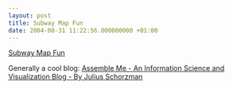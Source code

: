 ```yaml
---
layout: post
title: Subway Map Fun
date: 2004-08-31 11:22:56.000000000 +01:00
---
```

<a href="https://www.assembleme.com/2004/08/subway-map-fun.html">Subway Map Fun</a>

Generally a cool blog: <a href="https://www.assembleme.com/">Assemble Me - An Information Science and Visualization Blog - By Julius Schorzman</a>
